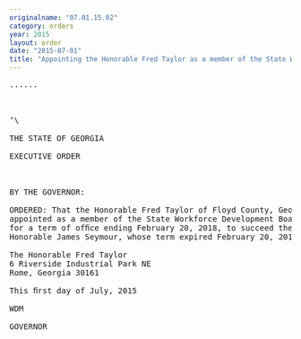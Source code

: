 ```yaml
---
originalname: "07.01.15.02"
category: orders
year: 2015
layout: order
date: "2015-07-01"
title: "Appointing the Honorable Fred Taylor as a member of the State Workforce Development Board"
---
```

<pre>
......

   

‘\

THE STATE OF GEORGIA

EXECUTIVE ORDER

 

BY THE GOVERNOR:

ORDERED: That the Honorable Fred Taylor of Floyd County, Georgia, is
appointed as a member of the State Workforce Development Board,
for a term of ofﬁce ending February 20, 2018, to succeed the
Honorable James Seymour, whose term expired February 20, 2015.

The Honorable Fred Taylor
6 Riverside Industrial Park NE
Rome, Georgia 30161

This ﬁrst day of July, 2015

WDM

GOVERNOR

 

 

</pre>
